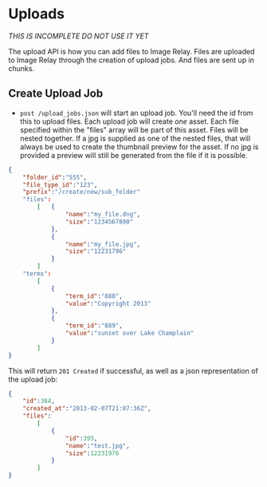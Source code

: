 Uploads
=======

*THIS IS INCOMPLETE DO NOT USE IT YET*

The upload API is how you can add files to Image Relay. Files are uploaded to Image Relay through the creation of
upload jobs. And files are sent up in chunks.

Create Upload Job
-----------------

* `post /upload_jobs.json` will start an upload job. You'll need the id from this to upload files. Each upload job will
create *one* asset. Each file specified within the "files" array will be part of this asset. Files will be nested together.
If a jpg is supplied as one of the nested files, that will always be used to create the thumbnail preview for the asset.
If no jpg is provided a preview will still be generated from the file if it is possible.

```json
{
    "folder_id":"555",
    "file_type_id":"123",
    "prefix":"/create/new/sub_folder"
    "files":
        [   {
                "name":"my_file.dng",
                "size":"1234567890"
            },
            {
                "name":"my_file.jpg",
                "size":"12231796"
            }
        ]
    "terms":
        [
            {
                "term_id":"888",
                "value":"Copyright 2013"
            },
            {
                "term_id":"889",
                "value":"sunset over Lake Champlain"
            }
        ]
}
```

This will return `201 Created` if successful, as well as a json representation of the upload job:

```json
{
    "id":384,
    "created_at":"2013-02-07T21:07:36Z",
    "files":
        [
            {
                "id":395,
                "name":"test.jpg",
                "size":12231976
            }
        ]
}
```